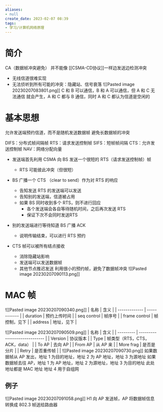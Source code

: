```yaml
---
aliases:
- null
create_date: 2023-02-07 08:39
tags:
- 学习/计算机网络原理
---
```

# 简介
CA（数据帧冲突避免）
并不能像 [[CSMA-CD协议]]一样边发送边检测冲突
- 无线信道很难实现
- 无法侦听到所有可能的冲突：隐藏站、信号衰落
![[Pasted image 20230207083801.png]]
C 和 B 可以通信，B 和 A 可以通信，但 A 和 C 无法通信
就会产生，A 和 C 都与 B 通信，同时 A 和 C 都认为信道是空闲的

# 基本思想

允许发送端预约信道，而不是随机发送数据帧
避免长数据帧的冲突

DIFS：分布式帧间隔帧
RTS：请求发送控制帧
SIFS：短帧帧间隔
CTS：允许发送控制帧
NAV：网络分配向量

- 发送端首先利用 CSMA 向 BS 发送一个很短的 RTS（请求发送控制帧）帧
	- RTS 可能彼此冲突（但很短）
- BS 广播一个 CTS （clear to send）作为对 RTS 的响应
	- 告知发送 RTS 的发送端可以发送
	- 告知别的发送端，信道被占用
	- 如果 BS 同时收到多个 RTS，则不进行回应
		- 各个发送端会各自等待随机时间，之后再次发送 RTS
		- 保证下次不会同时发送RTS
- 别的发送端进行等待知道 BS 广播 ACK
	- 说明传输结束，可以进行 RTS 预约


- CTS 帧可以被所有结点接收
	- 消除隐藏站影响
	- 发送端可以发送数据帧
	- 其他节点推迟发送
利用很小的预约帧，避免了数据帧冲突
![[Pasted image 20230207090113.png]]

# MAC 帧
![[Pasted image 20230207090340.png]]
| 名称          | 含义         |
| ------------- | ------------ |
| duration      | 预约上传时间 |
| seq control   | 帧序号       |
| frame control | 帧控制，见下   |
| address       | 地址，见下         |

![[Pasted image 20230207090509.png]]
| 名称      | 含义                          |
| --------- | ----------------------------- |
| Version   | 协议版本                      |
| Type      | 帧类型（RTS，CTS，ACK，data） |
| To AP     | 去向 AP                       |
| From AP   | 从 AP 来                      |
| More frag | 是否是分片                    |
| Retry     | 是否重传帧                    |                               |
![[Pasted image 20230207090730.png]]
如果数据帧从 AP 发出，地址 1 为目的地址，地址 2 为 AP 地址，地址 3 为源地址
如果数据帧去往 AP，地址 1 为 AP 地址，地址 2 为源地址，地址 3 为目的地址
此处地址都是 MAC 地址
地址 4 用于自组网

## 例子
![[Pasted image 20230207091058.png]]
H1 向 AP 发送帧，AP 将数据帧信息转换成 802.3 帧送给路由器
